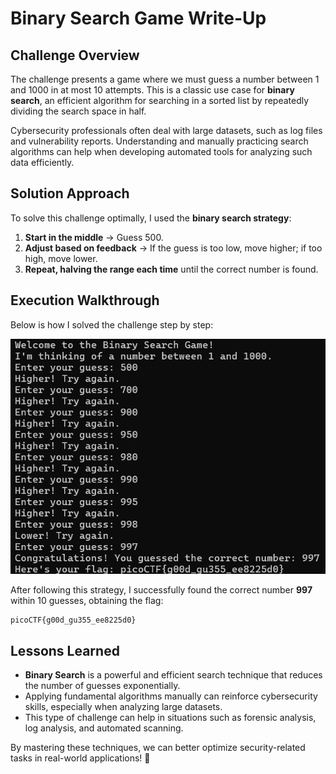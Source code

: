 # Binary Search Game Write-Up

## Challenge Overview

The challenge presents a game where we must guess a number between 1 and 1000 in at most 10 attempts. This is a classic use case for **binary search**, an efficient algorithm for searching in a sorted list by repeatedly dividing the search space in half.

Cybersecurity professionals often deal with large datasets, such as log files and vulnerability reports. Understanding and manually practicing search algorithms can help when developing automated tools for analyzing such data efficiently.

## Solution Approach

To solve this challenge optimally, I used the **binary search strategy**:

1. **Start in the middle** → Guess 500.
2. **Adjust based on feedback** → If the guess is too low, move higher; if too high, move lower.
3. **Repeat, halving the range each time** until the correct number is found.

## Execution Walkthrough

Below is how I solved the challenge step by step:

![Alt text](binarySearch.png)

After following this strategy, I successfully found the correct number **997** within 10 guesses, obtaining the flag:

```
picoCTF{g00d_gu355_ee8225d0}
```

## Lessons Learned

- **Binary Search** is a powerful and efficient search technique that reduces the number of guesses exponentially.
- Applying fundamental algorithms manually can reinforce cybersecurity skills, especially when analyzing large datasets.
- This type of challenge can help in situations such as forensic analysis, log analysis, and automated scanning.

By mastering these techniques, we can better optimize security-related tasks in real-world applications! 🚀
